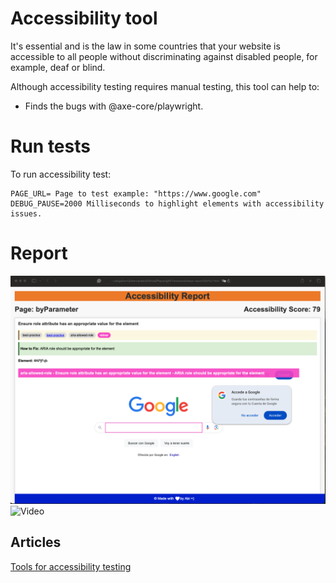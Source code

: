 # Accessibility tool

It's essential and is the law in some countries that your website is accessible to all people without discriminating against disabled people, for example, deaf or blind.

Although accessibility testing requires manual testing, this tool can help to:

- Finds the bugs with @axe-core/playwright.

# Run tests

To run accessibility test:

```
PAGE_URL= Page to test example: "https://www.google.com"
DEBUG_PAUSE=2000 Milliseconds to highlight elements with accessibility issues.
```

# Report

![Reporter](./images/reporter.png)
![Video](./videos/![Reporter](./images/reporter.png))


## Articles

[Tools for accessibility testing](https://abigailarmijo.substack.com/p/tools-for-accessibility-testing)
